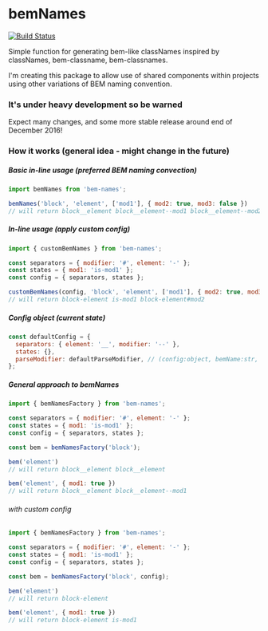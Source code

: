 # bemNames

[![Build Status](https://travis-ci.org/Monar/bem-names.svg?branch=master)](https://travis-ci.org/Monar/bem-names)

Simple function for generating bem-like classNames inspired by classNames, bem-classname, bem-classnames.

I'm creating this package to allow use of shared components within projects using other variations of BEM naming convention.

### It's under heavy development so be warned

Expect many changes, and some more stable release around end of December 2016!

### How it works (general idea - might change in the future)

##### Basic in-line usage (preferred BEM naming convection)
```js
import bemNames from 'bem-names';

bemNames('block', 'element', ['mod1'], { mod2: true, mod3: false })
// will return block__element block__element--mod1 block__element--mod2
```

##### In-line usage (apply custom config)
```js
import { customBemNames } from 'bem-names';

const separators = { modifier: '#', element: '-' };
const states = { mod1: 'is-mod1' };
const config = { separators, states };

customBemNames(config, 'block', 'element', ['mod1'], { mod2: true, mod3: false })
// will return block-element is-mod1 block-element#mod2
```

##### Config object (current state)
```js
const defaultConfig = {
  separators: { element: '__', modifier: '--' },
  states: {},
  parseModifier: defaultParseModifier, // (config:object, bemName:str, modifier:str) => string
};
```

##### General approach to bemNames

```js
import { bemNamesFactory } from 'bem-names';

const separators = { modifier: '#', element: '-' };
const states = { mod1: 'is-mod1' };
const config = { separators, states };

const bem = bemNamesFactory('block');

bem('element')
// will return block__element block__element

bem('element', { mod1: true })
// will return block__element block__element--mod1
```

###### with custom config

```js
import { bemNamesFactory } from 'bem-names';

const separators = { modifier: '#', element: '-' };
const states = { mod1: 'is-mod1' };
const config = { separators, states };

const bem = bemNamesFactory('block', config);

bem('element')
// will return block-element

bem('element', { mod1: true })
// will return block-element is-mod1
```
